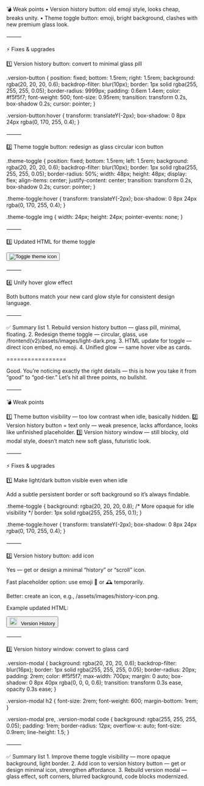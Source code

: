 💣 Weak points
	•	Version history button: old emoji style, looks cheap, breaks unity.
	•	Theme toggle button: emoji, bright background, clashes with new premium glass look.

⸻

⚡ Fixes & upgrades

1️⃣ Version history button: convert to minimal glass pill

.version-button {
  position: fixed;
  bottom: 1.5rem;
  right: 1.5rem;
  background: rgba(20, 20, 20, 0.6);
  backdrop-filter: blur(10px);
  border: 1px solid rgba(255, 255, 255, 0.05);
  border-radius: 9999px;
  padding: 0.6em 1.4em;
  color: #f5f5f7;
  font-weight: 500;
  font-size: 0.95rem;
  transition: transform 0.2s, box-shadow 0.2s;
  cursor: pointer;
}

.version-button:hover {
  transform: translateY(-2px);
  box-shadow: 0 8px 24px rgba(0, 170, 255, 0.4);
}


⸻

2️⃣ Theme toggle button: redesign as glass circular icon button

.theme-toggle {
  position: fixed;
  bottom: 1.5rem;
  left: 1.5rem;
  background: rgba(20, 20, 20, 0.6);
  backdrop-filter: blur(10px);
  border: 1px solid rgba(255, 255, 255, 0.05);
  border-radius: 50%;
  width: 48px;
  height: 48px;
  display: flex;
  align-items: center;
  justify-content: center;
  transition: transform 0.2s, box-shadow 0.2s;
  cursor: pointer;
}

.theme-toggle:hover {
  transform: translateY(-2px);
  box-shadow: 0 8px 24px rgba(0, 170, 255, 0.4);
}

.theme-toggle img {
  width: 24px;
  height: 24px;
  pointer-events: none;
}


⸻

3️⃣ Updated HTML for theme toggle

<button class="theme-toggle" aria-label="Toggle theme">
  <img src="./assets/images/light-dark.png" alt="Toggle theme icon">
</button>


⸻

4️⃣ Unify hover glow effect

Both buttons match your new card glow style for consistent design language.

⸻

✅ Summary list
	1.	Rebuild version history button — glass pill, minimal, floating.
	2.	Redesign theme toggle — circular, glass, use /frontend(v2)/assets/images/light-dark.png.
	3.	HTML update for toggle — direct icon embed, no emoji.
	4.	Unified glow — same hover vibe as cards.

=================

Good. You’re noticing exactly the right details — this is how you take it from “good” to “god-tier.” Let’s hit all three points, no bullshit.

⸻

💣 Weak points

1️⃣ Theme button visibility — too low contrast when idle, basically hidden.
2️⃣ Version history button = text only — weak presence, lacks affordance, looks like unfinished placeholder.
3️⃣ Version history window — still blocky, old modal style, doesn’t match new soft glass, futuristic look.

⸻

⚡ Fixes & upgrades

1️⃣ Make light/dark button visible even when idle

Add a subtle persistent border or soft background so it’s always findable.

.theme-toggle {
  background: rgba(20, 20, 20, 0.8); /* More opaque for idle visibility */
  border: 1px solid rgba(255, 255, 255, 0.1);
}

.theme-toggle:hover {
  transform: translateY(-2px);
  box-shadow: 0 8px 24px rgba(0, 170, 255, 0.4);
}


⸻

2️⃣ Version history button: add icon

Yes — get or design a minimal “history” or “scroll” icon.

Fast placeholder option: use emoji 📜 or 🕰️ temporarily.

Better: create an icon, e.g., /assets/images/history-icon.png.

Example updated HTML:

<button class="version-button" aria-label="Version history">
  <img src="./assets/images/history-icon.png" alt="" style="width: 20px; height: 20px; margin-right: 0.5em;">
  Version History
</button>


⸻

3️⃣ Version history window: convert to glass card

.version-modal {
  background: rgba(20, 20, 20, 0.6);
  backdrop-filter: blur(16px);
  border: 1px solid rgba(255, 255, 255, 0.05);
  border-radius: 20px;
  padding: 2rem;
  color: #f5f5f7;
  max-width: 700px;
  margin: 0 auto;
  box-shadow: 0 8px 40px rgba(0, 0, 0, 0.6);
  transition: transform 0.3s ease, opacity 0.3s ease;
}

.version-modal h2 {
  font-size: 2rem;
  font-weight: 600;
  margin-bottom: 1rem;
}

.version-modal pre,
.version-modal code {
  background: rgba(255, 255, 255, 0.05);
  padding: 1rem;
  border-radius: 12px;
  overflow-x: auto;
  font-size: 0.9rem;
  line-height: 1.5;
}


⸻

✅ Summary list
	1.	Improve theme toggle visibility — more opaque background, light border.
	2.	Add icon to version history button — get or design minimal icon, strengthen affordance.
	3.	Rebuild version modal — glass effect, soft corners, blurred background, code blocks modernized.